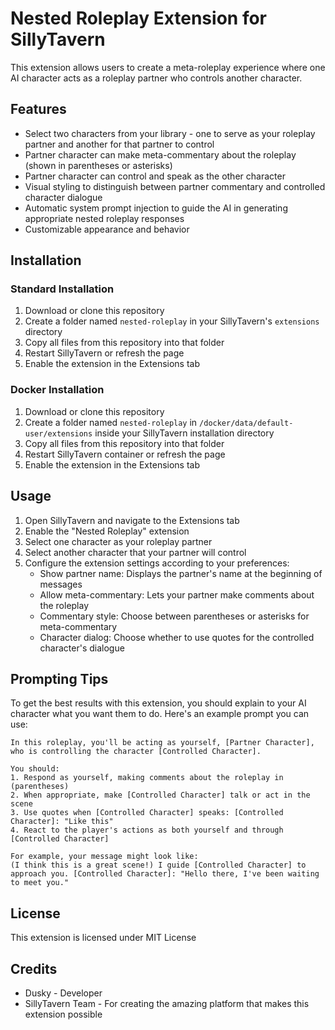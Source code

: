 # Nested Roleplay Extension for SillyTavern

This extension allows users to create a meta-roleplay experience where one AI character acts as a roleplay partner who controls another character.

## Features

- Select two characters from your library - one to serve as your roleplay partner and another for that partner to control
- Partner character can make meta-commentary about the roleplay (shown in parentheses or asterisks)
- Partner character can control and speak as the other character
- Visual styling to distinguish between partner commentary and controlled character dialogue
- Automatic system prompt injection to guide the AI in generating appropriate nested roleplay responses
- Customizable appearance and behavior

## Installation

### Standard Installation
1. Download or clone this repository
2. Create a folder named `nested-roleplay` in your SillyTavern's `extensions` directory
3. Copy all files from this repository into that folder
4. Restart SillyTavern or refresh the page
5. Enable the extension in the Extensions tab

### Docker Installation
1. Download or clone this repository
2. Create a folder named `nested-roleplay` in `/docker/data/default-user/extensions` inside your SillyTavern installation directory
3. Copy all files from this repository into that folder
4. Restart SillyTavern container or refresh the page
5. Enable the extension in the Extensions tab

## Usage

1. Open SillyTavern and navigate to the Extensions tab
2. Enable the "Nested Roleplay" extension
3. Select one character as your roleplay partner
4. Select another character that your partner will control
5. Configure the extension settings according to your preferences:
   - Show partner name: Displays the partner's name at the beginning of messages
   - Allow meta-commentary: Lets your partner make comments about the roleplay
   - Commentary style: Choose between parentheses or asterisks for meta-commentary
   - Character dialog: Choose whether to use quotes for the controlled character's dialogue

## Prompting Tips

To get the best results with this extension, you should explain to your AI character what you want them to do. Here's an example prompt you can use:

```
In this roleplay, you'll be acting as yourself, [Partner Character], who is controlling the character [Controlled Character]. 

You should:
1. Respond as yourself, making comments about the roleplay in (parentheses)
2. When appropriate, make [Controlled Character] talk or act in the scene
3. Use quotes when [Controlled Character] speaks: [Controlled Character]: "Like this"
4. React to the player's actions as both yourself and through [Controlled Character]

For example, your message might look like:
(I think this is a great scene!) I guide [Controlled Character] to approach you. [Controlled Character]: "Hello there, I've been waiting to meet you."
```

## License

This extension is licensed under MIT License

## Credits

- Dusky - Developer
- SillyTavern Team - For creating the amazing platform that makes this extension possible